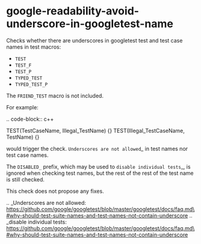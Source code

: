 google-readability-avoid-underscore-in-googletest-name
======================================================

Checks whether there are underscores in googletest test and test case
names in test macros:

-   `TEST`
-   `TEST_F`
-   `TEST_P`
-   `TYPED_TEST`
-   `TYPED_TEST_P`

The `FRIEND_TEST` macro is not included.

For example:

.. code-block:: c++

TEST(TestCaseName, Illegal\_TestName) {} TEST(Illegal\_TestCaseName,
TestName) {}

would trigger the check. `Underscores are not allowed`\_ in test names
nor test case names.

The `DISABLED_` prefix, which may be used to
`disable individual tests`\_, is ignored when checking test names, but
the rest of the rest of the test name is still checked.

This check does not propose any fixes.

.. \_Underscores are not allowed:
https://github.com/google/googletest/blob/master/googletest/docs/faq.md\#why-should-test-suite-names-and-test-names-not-contain-underscore
.. \_disable individual tests:
https://github.com/google/googletest/blob/master/googletest/docs/faq.md\#why-should-test-suite-names-and-test-names-not-contain-underscore
